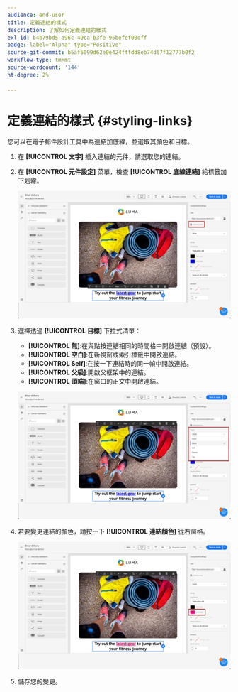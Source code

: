 ```yaml
---
audience: end-user
title: 定義連結的樣式
description: 了解如何定義連結的樣式
exl-id: b4b79bd5-a96c-49ca-b3fe-95befef00dff
badge: label="Alpha" type="Positive"
source-git-commit: b5af5099d62e0e424fffdd8eb74d67f12777b0f2
workflow-type: tm+mt
source-wordcount: '144'
ht-degree: 2%

---
```



# 定義連結的樣式 {#styling-links}

您可以在電子郵件設計工具中為連結加底線，並選取其顏色和目標。

1. 在 **[!UICONTROL 文字]** 插入連結的元件，請選取您的連結。

1. 在 **[!UICONTROL 元件設定]** 菜單，檢查 **[!UICONTROL 底線連結]** 給標籤加下划線。

   ![](assets/link_1.png)

1. 選擇透過 **[!UICONTROL 目標]** 下拉式清單：

   * **[!UICONTROL 無]**:在與點按連結相同的時間格中開啟連結（預設）。
   * **[!UICONTROL 空白]**:在新視窗或索引標籤中開啟連結。
   * **[!UICONTROL Self]**:在按一下連結時的同一幀中開啟連結。
   * **[!UICONTROL 父級]**:開啟父框架中的連結。
   * **[!UICONTROL 頂端]**:在窗口的正文中開啟連結。

   ![](assets/link_2.png)

1. 若要變更連結的顏色，請按一下 **[!UICONTROL 連結顏色]** 從右窗格。

   ![](assets/link_3.png)

1. 儲存您的變更。

